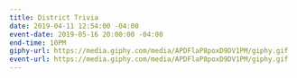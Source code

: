 ```yaml
---
title: District Trivia
date: 2019-04-11 12:54:00 -04:00
event-date: 2019-05-16 20:00:00 -04:00
end-time: 10PM
giphy-url: https://media.giphy.com/media/APDFlaP8poxD9DV1PM/giphy.gif
event-url: https://media.giphy.com/media/APDFlaP8poxD9DV1PM/giphy.gif
---
```



